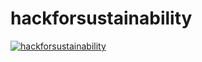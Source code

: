 # hackforsustainability
[![hackforsustainability](https://img.youtube.com/vi/T8ioE7U_WgM
)](https://www.youtube.com/watch?v=T8ioE7U_WgM)
